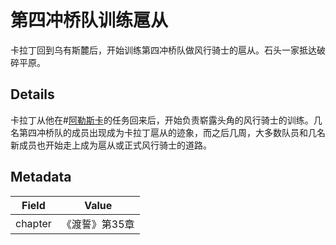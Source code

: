 # 第四冲桥队训练扈从
卡拉丁回到乌有斯麓后，开始训练第四冲桥队做风行骑士的扈从。石头一家抵达破碎平原。

## Details
卡拉丁从他在#[阿勒斯卡](locations/alethkar)的任务回来后，开始负责崭露头角的风行骑士的训练。几名第四冲桥队的成员出现成为卡拉丁扈从的迹象，而之后几周，大多数队员和几名新成员也开始走上成为扈从或正式风行骑士的道路。

## Metadata
| Field | Value |
| ----- | ----- |
| chapter | 《渡誓》第35章 |
